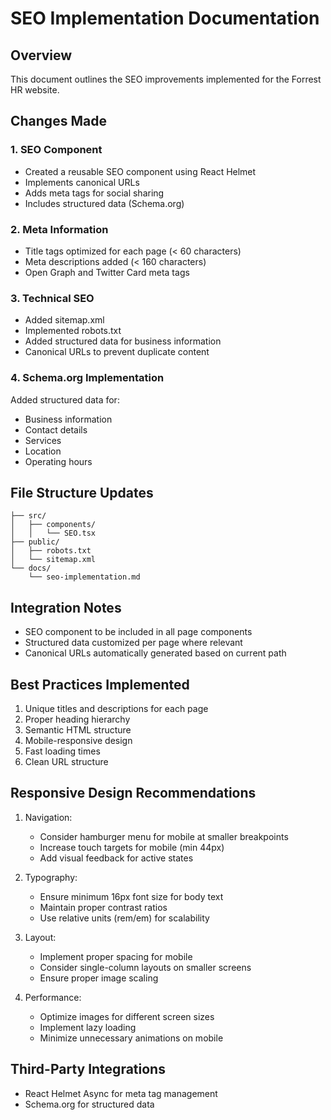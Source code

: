 # SEO Implementation Documentation

## Overview
This document outlines the SEO improvements implemented for the Forrest HR website.

## Changes Made

### 1. SEO Component
- Created a reusable SEO component using React Helmet
- Implements canonical URLs
- Adds meta tags for social sharing
- Includes structured data (Schema.org)

### 2. Meta Information
- Title tags optimized for each page (< 60 characters)
- Meta descriptions added (< 160 characters)
- Open Graph and Twitter Card meta tags

### 3. Technical SEO
- Added sitemap.xml
- Implemented robots.txt
- Added structured data for business information
- Canonical URLs to prevent duplicate content

### 4. Schema.org Implementation
Added structured data for:
- Business information
- Contact details
- Services
- Location
- Operating hours

## File Structure Updates
```
├── src/
│   ├── components/
│   │   └── SEO.tsx
├── public/
│   ├── robots.txt
│   └── sitemap.xml
└── docs/
    └── seo-implementation.md
```

## Integration Notes
- SEO component to be included in all page components
- Structured data customized per page where relevant
- Canonical URLs automatically generated based on current path

## Best Practices Implemented
1. Unique titles and descriptions for each page
2. Proper heading hierarchy
3. Semantic HTML structure
4. Mobile-responsive design
5. Fast loading times
6. Clean URL structure

## Responsive Design Recommendations
1. Navigation:
   - Consider hamburger menu for mobile at smaller breakpoints
   - Increase touch targets for mobile (min 44px)
   - Add visual feedback for active states

2. Typography:
   - Ensure minimum 16px font size for body text
   - Maintain proper contrast ratios
   - Use relative units (rem/em) for scalability

3. Layout:
   - Implement proper spacing for mobile
   - Consider single-column layouts on smaller screens
   - Ensure proper image scaling

4. Performance:
   - Optimize images for different screen sizes
   - Implement lazy loading
   - Minimize unnecessary animations on mobile

## Third-Party Integrations
- React Helmet Async for meta tag management
- Schema.org for structured data